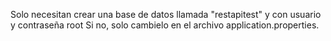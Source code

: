 Solo necesitan crear una base de datos llamada "restapitest" y con usuario y contraseña root
Si no, solo cambielo en el archivo application.properties.
